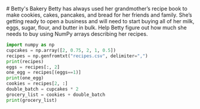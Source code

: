 # Betty's Bakery
Betty has always used her grandmother’s recipe book to make cookies, cakes, pancakes, and bread for her friends and family. She’s getting ready to open a business and will need to start buying all of her milk, eggs, sugar, flour, and butter in bulk.
Help Betty figure out how much she needs to buy using NumPy arrays describing her recipes.

```python
import numpy as np
cupcakes = np.array([2, 0.75, 2, 1, 0.5])
recipes = np.genfromtxt("recipes.csv", delimiter=",")
print(recipes)
eggs = recipes[:, 2]
one_egg = recipes[(eggs==1)]
print(one_egg)
cookies = recipes[2, :]
double_batch = cupcakes * 2
grocery_list = cookies + double_batch
print(grocery_list)
```
